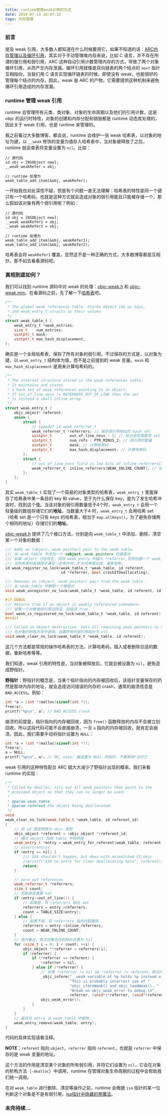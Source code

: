 ```yaml
---
title: runtime管理weak引用的方式
date: 2018-07-13 16:47:32
tags: 内存管理
---
```


### 前言

提及 weak 引用，大多数人都知道在什么时候要用它，如果不知道的话：[ARC内存管理以及循环引用](https://zhangxiaom.github.io/2018/01/02/ARC%E5%86%85%E5%AD%98%E7%AE%A1%E7%90%86%E4%BB%A5%E5%8F%8A%E5%BE%AA%E7%8E%AF%E5%BC%95%E7%94%A8/)，其实对于手动管理堆内存来说，比如 C 语言，并不存在所谓的强引用和弱引用，ARC 这种自动引用计数管理内存的方式，导致了两个对象循环引用，从而产生内存泄漏。循环引用就像是双向链表的两个结点的 `next` 指针互相指向，当我们用 C 语言实现循环链表的时候，即使没有 weak，也能很好的管理每个结点的内存。因此，weak 是 ARC 的产物，它需要提供这种机制来避免循环引用造成的内存泄漏。

### runtime 管理 weak 引用

runtime 会管理所有元类、类对象、对象的生命周期以及他们的引用计数，这是 objc 的运行时特性，对象的创建和内存分配和销毁都是 runtime 动态库处理的，因此关于 weak 引用，也是 runtime 来管理的。

我之前看过大多数博客，都会说，runtime 会维护一张 weak 哈希表，以对象的地址为键，以 `__weak` 修饰的变量为值存入哈希表中，当对象被释放了之后，runtime 就会查表将变量设置为 `nil`。比如：

```objc
// 源代码
id obj = [NSObject new];
__weak weakRefer = obj;

// runtime 处理为
weak_table_add_item(&obj, weakRefer);
```

一开始我也对此深信不疑，但是有个问题一直无法理解：哈希表的特性是同一个键只有一个哈希码，也就是这种方式就会造成对象的弱引用能且只能被存储一个，那么假如该对象有两个弱引用呢？例如：

```objc
// 源代码
id obj = [NSObject new];
__weak weakRefer1 = obj;
__weak weakRefer2 = obj;

// runtime 处理为
weak_table_add_item(&obj, weakRefer1);
weak_table_add_item(&obj, weakRefer2);
```

哈希表会将 `weakRefer1` 覆盖，显然这不是一种正确的方式，大多数博客都是互相抄，那不如去看看源码吧。

### 真相到底如何？

我们可以找到 runtime 源码中对 weak 的处理：[objc-weak.h](https://opensource.apple.com/source/objc4/objc4-646/runtime/objc-weak.h) 和 [objc-weak.mm](https://opensource.apple.com/source/objc4/objc4-646/runtime/objc-weak.mm)。在看源码之前，先了解一下[哈希表](https://zhangxiaom.github.io/2018/03/23/%E5%93%88%E5%B8%8C%E8%A1%A8/)吧。

```c
/**
 * The global weak references table. Stores object ids as keys,
 * and weak_entry_t structs as their values.
 */
struct weak_table_t {
    weak_entry_t *weak_entries;
    size_t    num_entries;
    uintptr_t mask;
    uintptr_t max_hash_displacement;
};
```

确实是一个全局哈希表，保存了所有对象的弱引用，不过保存的方式是，以对象为键，以 `weak_entry_t` 结构体为值，而不是之前提到的 weak 变量。`mask` 和 `max_hash_displacement` 是用来计算哈希码的。

```c
/**
 * The internal structure stored in the weak references table. 
 * It maintains and stores
 * a hash set of weak references pointing to an object.
 * If out_of_line_ness != REFERRERS_OUT_OF_LINE then the set
 * is instead a small inline array.
 */
struct weak_entry_t {
    objc_object* referent;
    union {
        struct {
            // typedef id weak_referrer_t
            weak_referrer_t *referrers; // 保存弱引用地址的 hash set
            uintptr_t        out_of_line_ness : 2; // 标记是否需要用 set
            uintptr_t        num_refs : PTR_MINUS_2; // 弱引用的数量
            uintptr_t        mask; // 计算哈希码
            uintptr_t        max_hash_displacement; // 计算哈希码
        };
        struct {
            // out_of_line_ness field is low bits of inline_referrers[1]
            weak_referrer_t  inline_referrers[WEAK_INLINE_COUNT]; // 轻量级内联数组
        };
    };
}
```

其实 `weak_table_t` 实现了一个简易的对象类型的哈希表，`weak_entry_t` 里面保存了哈希表中某一条目的 key 和 value，至于为什么保存 key，是为了发生哈希冲突时，找到这个值。当该对象的弱引用数量低于4个时，`weak_entry_t` 会用一个轻量级的数组存储它们的**地址**，当数量大于4 时，`weak_entry_t` 会用哈希 set（哈希 set 是一个只有 keys 的哈希表，相当于 `map.allKeys()`，为了避免存储两个相同的地址）存储它们的**地址**。

[objc-weak.h](https://opensource.apple.com/source/objc4/objc4-646/runtime/objc-weak.h)  提供了几个接口方法，分别是向 `weak_table_t` 中添加、删除、清空某一个对象的数据：

```c
/// Adds an (object, weak pointer) pair to the weak table.
/// 向 weak table 中添加一个 <object、weak pointer> 的键值对
/// 如果 object 已经存在，则向 weak_entry 中插入 *referrer,否则创建一个 weak_entry,将 *referrer 插入
/// 当哈希表的装填因子满足一定条件时，扩大哈希表长度，重新哈希。
id weak_register_no_lock(weak_table_t *weak_table, id referent, 
                         id *referrer, bool crashIfDeallocating);

/// Removes an (object, weak pointer) pair from the weak table.
/// 从 weak_table 中删除一个键值对
void weak_unregister_no_lock(weak_table_t *weak_table, id referent, id *referrer);

#if DEBUG
/// Returns true if an object is weakly referenced somewhere.
/// 如果一个对象被弱引用过的话，则返回 true
bool weak_is_registered_no_lock(weak_table_t *weak_table, id referent);
#endif

/// Called on object destruction. Sets all remaining weak pointers to nil.
/// 在对象的析构方法中调用，设置所有的弱引用指针为 nil
void weak_clear_no_lock(weak_table_t *weak_table, id referent);
```

这几个方法都是常规的操作哈希表的方法，计算哈希码，插入或者删除合适的数据，重新哈希等等。

我们知道，weak 引用的特性是，当对象被释放后，它就会被设置为 `nil`，避免造成野指针。

**野指针**：野指针的概念是，当某个指针指向的内存被回收后，该指针变量保存的扔然是那块内存的地址，就会造成访问错误的内存的 crash，通常的崩溃信息是 `BAD_ACCESS`。例如：

```c
int *a = (int *)malloc(sizeof(int *));
free(a);
printf("%p\n", a); // BAD_ACCESS crash
```

崩溃的前提是，指针指向的内存被回收，因为 `free()` 函数释放的内存不会被立刻回收，所以这段代码可能不会直接崩溃，一旦 `a` 指向的内存被回收，就肯定会崩溃。因此，我们需要手动将指针设置为 `NULL`：

```c
int *a = (int *)malloc(sizeof(int *));
free(a);
a = NULL;
printf("%p\n", a); // OK, note: 被设置为 NULL 的指针，不要再用*访问它
```

weak 引用的这种特性配合 ARC 就大大减少了野指针出现的概率。我们来看 runtime  的实现：

```c++
/** 
 * Called by dealloc; nils out all weak pointers that point to the 
 * provided object so that they can no longer be used.
 * 
 * @param weak_table 
 * @param referent The object being deallocated. 
 */
void 
weak_clear_no_lock(weak_table_t *weak_table, id referent_id) 
{
    // 将 id 类型转换为 objc 类型
    objc_object *referent = (objc_object *)referent_id; 
	// 通过 object 找到 table 中存的值
    weak_entry_t *entry = weak_entry_for_referent(weak_table, referent);
    // assert(entry)
    if (entry == nil) {
        /// XXX shouldn't happen, but does with mismatched CF/objc
        //printf("XXX no entry for clear deallocating %p\n", referent);
        return;
    }

    // zero out references
    weak_referrer_t *referrers;
    size_t count;
    // 判断是否需要 set
    if (entry->out_of_line()) {
        // 如果是，将 referrers 指向 set
        referrers = entry->referrers;
        count = TABLE_SIZE(entry);
    } else {
        // 如果不是，将 referrers 指向内联数组
        referrers = entry->inline_referrers;
        count = WEAK_INLINE_COUNT;
    }
    // 迭代集合，依次将集合内的指针设置为 nil
    for (size_t i = 0; i < count; ++i) {
        objc_object **referrer = referrers[i];
        if (referrer) {
            if (*referrer == referent) {
                *referrer = nil;
            } else if (*referrer) {
                // 如果 *referrer != nil && *referrer != referent，断点并报错
                _objc_inform("__weak variable at %p holds %p instead of %p. "
                             "This is probably incorrect use of "
                             "objc_storeWeak() and objc_loadWeak(). "
                             "Break on objc_weak_error to debug.\n", 
                             referrer, (void*)*referrer, (void*)referent);
                objc_weak_error();
            }
        }
    }
    // 最后将 entry 从 weak_table 中删除
    weak_entry_remove(weak_table, entry);
}
```

代码的具体实现请看注释。

**NOTE：**`referent` 指向 `object`，`referrer` 指向 `referent`，也就是 `referrer` 中保存的是 weak 变量的地址。

这个方法的作用是清空某个对象的所有弱引用，并将它们设置为 `nil`，它会在对象的析构方法（`-dealloc`）中调用，runtime 在管理对象生命周期的过程中会帮助我们统一调用。

在对 `weak_table` 进行删除、清空等操作之前，runtime 会根据 `isa` 指针的某一位判断这个对象是不是有弱引用，[isa指针中隐藏的黑魔法](https://zhangxiaom.github.io/2018/06/26/isa%E6%8C%87%E9%92%88%E4%B8%AD%E9%9A%90%E8%97%8F%E7%9A%84%E9%BB%91%E9%AD%94%E6%B3%95/)。



### 未完待续...